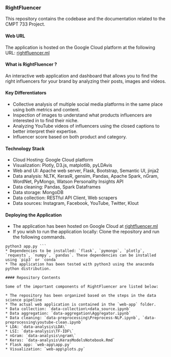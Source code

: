 ### RightFluencer

This repository contains the codebase and the documentation related to the CMPT 733 Project.

#### Web URL
The application is hosted on the Google Cloud platform at the following URL: [rightfluencer.ml](http://rightfluencer.ml)

#### What is RightFluencer ?

An interactive web application and dashboard that allows you to find the right influencers for your brand by analyzing their posts, images and videos.

#### Key Differentiators

* Collective analysis of multiple social media platforms in the same place using both metrics and content.
* Inspection of images to understand what products influencers are interested in to find their niche.
* Analyzing YouTube videos of influencers using the closed captions to better interpret their expertise.
* Influencer score based on both product and category.

#### Technology Stack

* Cloud Hosting: Google Cloud platform
* Visualization: Plotly, D3.js, matplotlib, pyLDAvis
* Web and UI: Apache web server, Flask, Bootstrap, Semantic UI, jinja2
* Data analysis: NLTK, KerasR, gensim, Pandas, Apache Spark, nGram, WordNet, PyMongo, Watson Personality Insights API
* Data cleaning: Pandas, Spark Dataframes
* Data storage: MongoDB
* Data collection: RESTful API Client, Web scrapers
* Data sources: Instagram, Facebook, YouTube, Twitter, Klout

#### Deploying the Application

* The application has been hosted on Google Cloud at [rightfluencer.ml](rightfluencer.ml)
* If you wish to run the application locally: Clone the repository and run the following commands.
``` cd web-app/
python3 app.py ```
* Dependencies to be installed: `flask`, `pymongo`, `plotly`, `requests`, `numpy`, `pandas`. These dependencies can be installed using `pip3` or `conda`
* The application has been tested with python3 using the anaconda python distribution.

#### Repository Contents

Some of the important components of RightFluencer are listed below:

* The repository has been organized based on the steps in the data science pipeline
* The actual web application is contained in the `web-app` folder.
* Data collection: `data-collection\<data_source.ipynb`
* Data aggregation: `data-aggregation\Aggregator.ipynb`
* Data cleaning: `data-preprocessing\Preprocess-NLP.ipynb`, `data-preprocessing\youtube-clean.ipynb`
* LDA: `data-analysis\LDA\`
* LSI: `data-analysis\TF-IDF\`
* nGram: `data-analysis\ngram\`
* Keras: `data-analysis\KerasModelsNotebook.Rmd`
* Flask app: `web-app\app.py`
* Visualization: `web-app\plots.py`